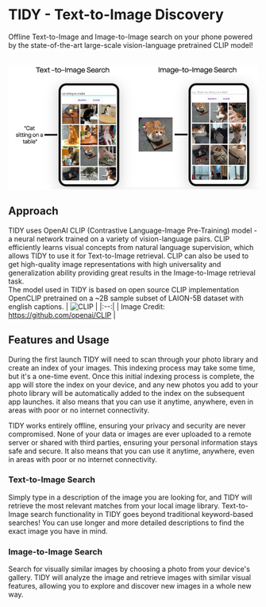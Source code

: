 # TIDY - Text-to-Image Discovery
Offline Text-to-Image and Image-to-Image search on your phone powered by the state-of-the-art large-scale vision-language pretrained CLIP model!</br></br>
<div style="display:flex;">
<img alt="Text-to-Image Search" src="res/text-to-image.jpg" width="50%"><img alt="Image-to-Image Search" src="res/image-to-image.jpg" width="50%">
</div>

## Approach
TIDY uses OpenAI CLIP (Contrastive Language-Image Pre-Training) model - a neural network trained on a variety of vision-language pairs. CLIP efficiently learns visual concepts from natural language supervision, which allows TIDY to use it for Text-to-Image retrieval. CLIP can also be used to get high-quality image representations with high universality and generalization ability providing great results in the Image-to-Image retrieval task.</br>
The model used in TIDY is based on open source CLIP implementation OpenCLIP pretrained on a ~2B sample subset of LAION-5B dataset with english captions.
| ![CLIP](https://raw.githubusercontent.com/mlfoundations/open_clip/main/docs/CLIP.png) |
|:--:|
| Image Credit: https://github.com/openai/CLIP |


## Features and Usage
During the first launch TIDY will need to scan through your photo library and create an index of your images. This indexing process may take some time, but it's a one-time event. Once this initial indexing process is complete, the app will store the index on your device, and any new photos you add to your photo library will be automatically added to the index on the subsequent app launches. it also means that you can use it anytime, anywhere, even in areas with poor or no internet connectivity.

TIDY works entirely offline, ensuring your privacy and security are never compromised. None of your data or images are ever uploaded to a remote server or shared with third parties, ensuring your personal information stays safe and secure.  It also means that you can use it anytime, anywhere, even in areas with poor or no internet connectivity.

### Text-to-Image Search
Simply type in a description of the image you are looking for, and TIDY will retrieve the most relevant matches from your local image library. Text-to-Image search functionality in TIDY goes beyond traditional keyword-based searches! You can use longer and more detailed descriptions to find the exact image you have in mind.
### Image-to-Image Search
Search for visually similar images by choosing a photo from your device's gallery. TIDY will analyze the image and retrieve images with similar visual features, allowing you to explore and discover new images in a whole new way.
